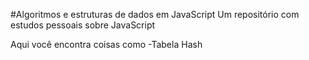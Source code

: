 #Algoritmos e estruturas de dados em JavaScript
Um repositório com estudos pessoais sobre JavaScript

Aqui você encontra coisas como 
-Tabela Hash
